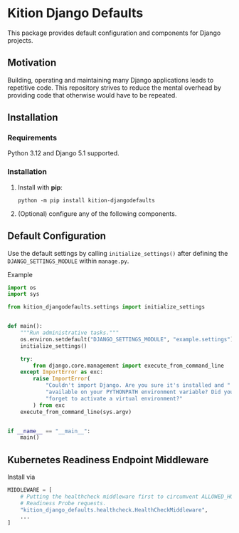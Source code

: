 # Kition Django Defaults

This package provides default configuration and components for Django projects.

## Motivation

Building, operating and maintaining many Django applications leads to repetitive code. This repository strives to reduce
the mental overhead by providing code that otherwise would have to be repeated.

## Installation

### Requirements

Python 3.12 and Django 5.1 supported.

### Installation

1. Install with **pip**:
   ```
   python -m pip install kition-djangodefaults
   ```
2. (Optional) configure any of the following components.

## Default Configuration

Use the default settings by calling `initialize_settings()` after defining the `DJANGO_SETTINGS_MODULE` within
`manage.py`.

Example
```python
import os
import sys

from kition_djangodefaults.settings import initialize_settings


def main():
    """Run administrative tasks."""
    os.environ.setdefault("DJANGO_SETTINGS_MODULE", "example.settings")
    initialize_settings()

    try:
        from django.core.management import execute_from_command_line
    except ImportError as exc:
        raise ImportError(
            "Couldn't import Django. Are you sure it's installed and "
            "available on your PYTHONPATH environment variable? Did you "
            "forget to activate a virtual environment?"
        ) from exc
    execute_from_command_line(sys.argv)


if __name__ == "__main__":
    main()
```

## Kubernetes Readiness Endpoint Middleware

Install via

```python
MIDDLEWARE = [
    # Putting the healthcheck middleware first to circumvent ALLOWED_HOSTS protections, which would fail Kubernetes
    # Readiness Probe requests.
    "kition_django_defaults.healthcheck.HealthCheckMiddleware",
    ...
]
```